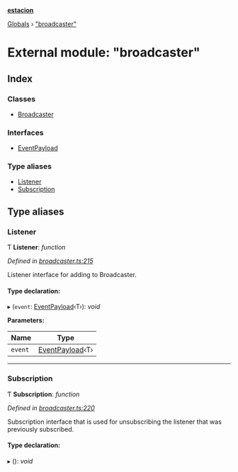 **[estacion](../README.md)**

[Globals](../README.md) › [&quot;broadcaster&quot;](_broadcaster_.md)

# External module: "broadcaster"

## Index

### Classes

* [Broadcaster](../classes/_broadcaster_.broadcaster.md)

### Interfaces

* [EventPayload](../interfaces/_broadcaster_.eventpayload.md)

### Type aliases

* [Listener](_broadcaster_.md#listener)
* [Subscription](_broadcaster_.md#subscription)

## Type aliases

###  Listener

Ƭ **Listener**: *function*

*Defined in [broadcaster.ts:215](https://github.com/ivandotv/estacion/blob/d75ef20/src/broadcaster.ts#L215)*

Listener interface for adding to Broadcaster.

#### Type declaration:

▸ (`event`: [EventPayload](../interfaces/_broadcaster_.eventpayload.md)‹T›): *void*

**Parameters:**

Name | Type |
------ | ------ |
`event` | [EventPayload](../interfaces/_broadcaster_.eventpayload.md)‹T› |

___

###  Subscription

Ƭ **Subscription**: *function*

*Defined in [broadcaster.ts:220](https://github.com/ivandotv/estacion/blob/d75ef20/src/broadcaster.ts#L220)*

Subscription interface that is used for unsubscribing the listener that was previously subscribed.

#### Type declaration:

▸ (): *void*